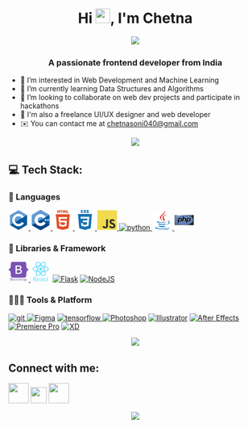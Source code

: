 <h1 align="center">Hi <img src="https://github.com/TheDudeThatCode/TheDudeThatCode/blob/master/Assets/Hi.gif"  width="29px" height="29px">, I'm Chetna</h1>

<p align = 'center'> <img src= 'https://capsule-render.vercel.app/api?type=rect&color=gradient&height=2.5'/></p>

<h3 align="center">A passionate frontend developer from India</h3>  

<!--- twitter header, but then remove first 2 lines ![alt text](https://pbs.twimg.com/profile_banners/1449043842192195586/1641120989/1080x360) --->

- 👀 I’m interested in Web Development and Machine Learning 
- 🌱 I’m currently learning Data Structures and Algorithms 
- 💞️ I’m looking to collaborate on web dev projects and participate in hackathons 
- 🎨 I'm also a freelance UI/UX designer and web developer 
- ✉️  You can contact me at [chetnasoni040@gmail.com](mailto:chetnasoni040@gmail.com)

<p align = 'center'> <img src= 'https://capsule-render.vercel.app/api?type=rect&color=gradient&height=2.5'/></p>

## 💻 Tech Stack:

### 🚀 Languages

   <a href="https://www.cprogramming.com/" target="_blank"> <img src="https://raw.githubusercontent.com/devicons/devicon/master/icons/c/c-original.svg" alt="c" width="40" height="40"/> </a> <a href="https://www.w3schools.com/cpp/" target="_blank"> <img src="https://raw.githubusercontent.com/devicons/devicon/master/icons/cplusplus/cplusplus-original.svg" alt="cplusplus" width="40" height="40"/> </a>
  <a href="https://www.w3.org/html/" target="_blank"> <img src="https://raw.githubusercontent.com/devicons/devicon/master/icons/html5/html5-plain-wordmark.svg" alt="html5" width="40" height="40"/> </a>
<a href="https://www.w3schools.com/css/" target="_blank"> <img src="https://raw.githubusercontent.com/devicons/devicon/master/icons/css3/css3-plain-wordmark.svg" alt="css3" width="40" height="40"/> </a>
  <a href="https://developer.mozilla.org/en-US/docs/Web/JavaScript" target="_blank"> <img src="https://raw.githubusercontent.com/devicons/devicon/master/icons/javascript/javascript-original.svg" alt="javascript" width="40" height="40"/> </a>
  <a href="https://www.python.org" target="_blank"> <img src="https://upload.wikimedia.org/wikipedia/commons/thumb/c/c3/Python-logo-notext.svg/2048px-Python-logo-notext.svg.png" alt="python" width="40" height="40"/> </a>
  <a href="https://www.java.com" target="_blank" rel="noreferrer"> <img src="https://raw.githubusercontent.com/devicons/devicon/master/icons/java/java-original.svg" alt="java" width="40" height="40"/> </a> 
<a href="https://www.php.net" target="_blank" rel="noreferrer"> <img src="https://raw.githubusercontent.com/devicons/devicon/master/icons/php/php-original.svg" alt="php" width="40" height="40"/> </a>


### 🧩 Libraries & Framework

  <a href="https://getbootstrap.com" target="_blank"> <img src="https://raw.githubusercontent.com/devicons/devicon/master/icons/bootstrap/bootstrap-plain-wordmark.svg" alt="bootstrap" width="40" height="40"/> </a>
<a href="https://reactjs.org/"><img src="https://raw.githubusercontent.com/devicons/devicon/master/icons/react/react-original-wordmark.svg" alt="react" width="40" height="40"/></a>
<a href="https://flask.palletsprojects.com/en/2.0.x/" target="_blank" rel="noreferrer"><img src="https://raw.githubusercontent.com/danielcranney/readme-generator/main/public/icons/skills/flask-colored.svg" width="40" height="40" alt="Flask" /></a>
<a href="https://nodejs.org/en/" target="_blank" rel="noreferrer"><img src="https://raw.githubusercontent.com/danielcranney/readme-generator/main/public/icons/skills/nodejs-colored.svg" width="40" height="40" alt="NodeJS" /></a>

### 🧑🏻‍💻 Tools & Platform

<a href="https://git-scm.com/" target="_blank"> <img src="https://www.vectorlogo.zone/logos/git-scm/git-scm-icon.svg" alt="git" width="40" height="40"/> </a>
<a href="https://www.figma.com/" target="_blank" rel="noreferrer"><img src="https://raw.githubusercontent.com/danielcranney/readme-generator/main/public/icons/skills/figma-colored.svg" width="40" height="40" alt="Figma" /></a>
<a href="https://www.tensorflow.org" target="_blank" rel="noreferrer"> <img src="https://www.vectorlogo.zone/logos/tensorflow/tensorflow-icon.svg" alt="tensorflow" width="40" height="40"/> </a>
<a href="https://www.adobe.com/uk/products/photoshop.html" target="_blank" rel="noreferrer"><img src="https://raw.githubusercontent.com/danielcranney/readme-generator/main/public/icons/skills/photoshop-colored.svg" width="40" height="40" alt="Photoshop" /></a>
<a href="adobe.com/uk/products/illustrator.html" target="_blank" rel="noreferrer"><img src="https://raw.githubusercontent.com/danielcranney/readme-generator/main/public/icons/skills/illustrator-colored.svg" width="40" height="40" alt="Illustrator" /></a>
<a href="https://www.adobe.com/uk/products/aftereffects.html" target="_blank" rel="noreferrer"><img src="https://raw.githubusercontent.com/danielcranney/readme-generator/main/public/icons/skills/aftereffects-colored.svg" width="40" height="40" alt="After Effects" /></a>
<a href="https://www.adobe.com/uk/products/premiere.html" target="_blank" rel="noreferrer"><img src="https://raw.githubusercontent.com/danielcranney/readme-generator/main/public/icons/skills/premierepro-colored.svg" width="40" height="40" alt="Premiere Pro" /></a>
<a href="https://www.adobe.com/uk/products/xd.html" target="_blank" rel="noreferrer"><img src="https://raw.githubusercontent.com/danielcranney/readme-generator/main/public/icons/skills/xd-colored.svg" width="40" height="40" alt="XD" /></a>

<p align = 'center'> <img src= 'https://capsule-render.vercel.app/api?type=rect&color=gradient&height=2.5'/></p>

## Connect with me:

<p align="left"> <a href="https://www.github.com/chehe040" target="_blank" rel="noreferrer"><img src="https://raw.githubusercontent.com/danielcranney/readme-generator/main/public/icons/socials/github.svg" width="40" height="40" /></a> <a href="https://www.linkedin.com/in/chetna-soni-88309a205" target="_blank" rel="noreferrer"><img src="https://raw.githubusercontent.com/danielcranney/readme-generator/main/public/icons/socials/linkedin.svg" width="32" height="32" /></a> <a href="https://www.twitter.com/chet4000" target="_blank" rel="noreferrer"><img src="https://raw.githubusercontent.com/danielcranney/readme-generator/main/public/icons/socials/twitter.svg" width="40" height="40" /></a></p>

<p align = 'center'> <img src= 'https://capsule-render.vercel.app/api?type=rect&color=gradient&height=2.5'/></p>


<!---
chehe040/chehe040 is a ✨ special ✨ repository because its `README.md` (this file) appears on your GitHub profile.
You can click the Preview link to take a look at your changes.
line to divide sections <p align = 'center'> <img src= 'https://capsule-render.vercel.app/api?type=rect&color=gradient&height=2.5'/></p>

--->
